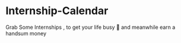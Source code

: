 # Internship-Calendar
Grab Some Internships , to get your life busy 🥵 and meanwhile earn a handsum money
